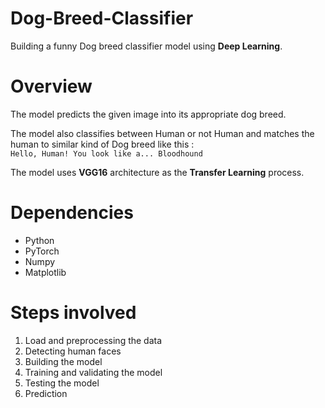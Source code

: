 # Dog-Breed-Classifier
Building a funny Dog breed classifier model using **Deep Learning**.



# Overview
The model predicts the given image into its appropriate dog breed.

The model also classifies between Human or not Human and matches the human to similar kind of Dog breed like this :\
`Hello, Human!
You look like a...
Bloodhound`

The model uses **VGG16** architecture as the **Transfer Learning** process.


# Dependencies
* Python
* PyTorch
* Numpy
* Matplotlib


# Steps involved
1. Load and preprocessing the data 
2. Detecting human faces
3. Building the model
4. Training and validating the model
5. Testing the model
6. Prediction
